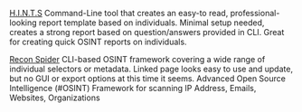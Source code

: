 
[H.I.N.T.S](https://github.com/nins3i/HINTS)
Command-Line tool that creates an easy-to read, professional-looking report template based on individuals.
Minimal setup needed, creates a strong report based on question/answers provided in CLI. Great for creating quick OSINT reports on individuals.

[Recon Spider](https://github.com/bhavsec/reconspider)
CLI-based OSINT framework covering a wide range of individual selectors or metadata.
Linked page looks easy to use and update, but no GUI or export options at this time it seems.
Advanced Open Source Intelligence (#OSINT) Framework for scanning IP Address, Emails, Websites, Organizations
